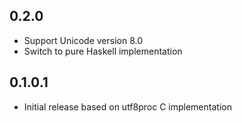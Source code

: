 ## 0.2.0

* Support Unicode version 8.0
* Switch to pure Haskell implementation

## 0.1.0.1

* Initial release based on utf8proc C implementation
